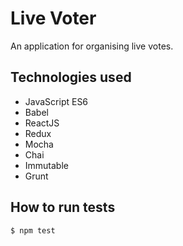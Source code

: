 Live Voter
======

An application for organising live votes.

Technologies used
-----
- JavaScript ES6
- Babel
- ReactJS
- Redux
- Mocha
- Chai
- Immutable
- Grunt


How to run tests
----
```sh
$ npm test
```

